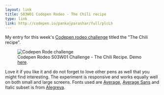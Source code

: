 ```yaml
---
layout: link
title: S03W01 Codepen Rodeo - The Chili recipe
type: link
link: http://codepen.io/pankajparashar/full/plcLh
---
```


My entry for this week's [Codepen rodeo challenge](http://blog.codepen.io/rodeo/season-three/) titled the "The Chili recipe".

<figure>
    <img src="https://res.cloudinary.com/dw9fem4ki/image/upload/v1394273533/codepen-rodeo-s03w01_bogrzy.png" alt="Codepen Rode challenge">
    <figcaption>Codepen Rodeo S03W01 Challenge - The Chili Recipe. Demo <a href="http://codepen.io/pankajparashar/full/plcLh">here</a>.</figcaption>
</figure>

Love it if you like it and do not forget to love other pens as well that you might find interesting. The experiment is responsive and works equally well on both small and large screens. Fonts used are [Average](http://www.google.com/fonts/specimen/Average), [Average Sans](http://www.google.com/fonts/specimen/Average+Sans) and Italic subset is from [Alegreya](http://www.google.com/fonts/specimen/Alegreya).
